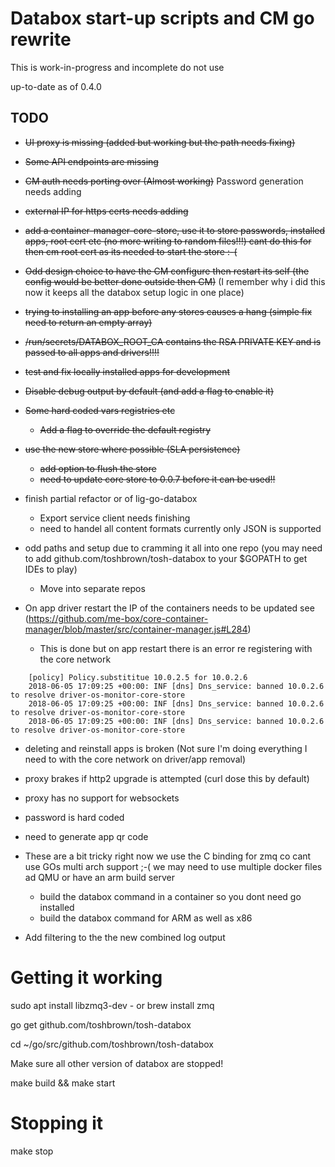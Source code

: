 # Databox start-up scripts and CM go rewrite

This is work-in-progress and incomplete do not use

up-to-date as of 0.4.0

## TODO

- ~~UI proxy is missing (added but working but the path needs fixing)~~
- ~~Some API endpoints are missing~~
- ~~CM auth needs porting over (Almost working)~~ Password generation needs adding
- ~~external IP for https certs needs adding~~
- ~~add a container-manager-core-store, use it to store passwords, installed apps, root cert etc (no more writing to random files!!!) cant do this for then cm root cert as its needed to start the store :-(~~
- ~~Odd design choice to have the CM configure then restart its self (the config would be better done outside then CM)~~ (I remember why i did this now it keeps all the databox setup logic in one place)
- ~~trying to installing an app before any stores causes a hang (simple fix need to return an empty array)~~
- ~~/run/secrets/DATABOX_ROOT_CA contains the RSA PRIVATE KEY and is passed to all apps and drivers!!!!~~
- ~~test and fix locally installed apps for development~~
- ~~Disable debug output by default (and add a flag to enable it)~~

- ~~Some hard coded vars registries etc~~
    - ~~Add a flag to override the default registry~~

- ~~use the new store where possible (SLA persistence)~~
    - ~~add option to flush the store~~
    - ~~need to update core store to 0.0.7 before it can be used!!~~

- finish partial refactor or of lig-go-databox
    - Export service client needs finishing
    - need to handel all content formats currently only JSON is supported

- odd paths and setup due to cramming it all into one repo (you may need to add github.com/toshbrown/tosh-databox to your $GOPATH to get IDEs to play)
    - Move into separate repos

- On app driver restart the IP of the containers needs to be updated see (https://github.com/me-box/core-container-manager/blob/master/src/container-manager.js#L284)
    - This is done but on app restart there is an error re registering with the core network
```
    [policy] Policy.substititue 10.0.2.5 for 10.0.2.6
    2018-06-05 17:09:25 +00:00: INF [dns] Dns_service: banned 10.0.2.6 to resolve driver-os-monitor-core-store
    2018-06-05 17:09:25 +00:00: INF [dns] Dns_service: banned 10.0.2.6 to resolve driver-os-monitor-core-store
    2018-06-05 17:09:25 +00:00: INF [dns] Dns_service: banned 10.0.2.6 to resolve driver-os-monitor-core-store
```

- deleting and reinstall apps is broken (Not sure I'm doing everything I need to with the core network on driver/app removal)

- proxy brakes if http2 upgrade is attempted (curl dose this by default)
- proxy has no support for websockets

- password is hard coded
- need to generate app qr code

- These are a bit tricky right now we use the C binding for zmq co cant use GOs multi arch support ;-( we may need to use multiple docker files ad QMU or have an arm build server
    - build the databox command in a container so you dont need go installed
    - build the databox command for ARM as well as x86


- Add filtering to the the new combined log output


# Getting it working

sudo apt install libzmq3-dev - or brew install zmq

go get github.com/toshbrown/tosh-databox

cd ~/go/src/github.com/toshbrown/tosh-databox

Make sure all other version of databox are stopped!

make build && make start

# Stopping it

make stop